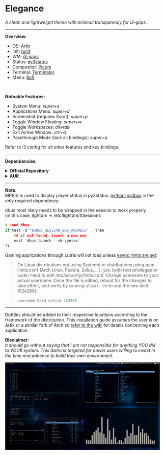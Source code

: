 # Elegance
<i>A clean and lightweight theme with minimal transparency for i3-gaps.</i>

---

<b>Overview:</b>
* OS: [Artix](https://artixlinux.org/)
* Init: [runit](https://en.wikipedia.org/wiki/Runit)
* WM: [i3-gaps](https://github.com/Airblader/i3)
* Status: [py3status](https://github.com/ultrabug/py3status)
* Compositor: [Picom](https://github.com/yshui/picom)
* Terminal: [Terminator](https://terminator-gtk3.readthedocs.io/en/latest/)
* Menu: [Rofi](https://github.com/davatorium/rofi)

<br>

<b>Noteable Features:</b>
* System Menu: <i>super+e</i>
* Applications Menu: <i>super+d</i>
* Screenshot (requires Scrot): <i>super+p</i>
* Toggle Window Floating: <i>super+w</i>
* Toggle Workspaces: <i>alt+tab</i>
* Exit Active Window: <i>ctrl+q</i>
* Passthrough Mode (lock all bindings): <i>super+q</i> <br>

Refer to i3 config for all other features and key bindings.

---
<b>Dependencies:</b>

<details>
<summary>
<b>Official Repository</b>
</summary>
<i>xorg (all), i3 (gaps, status, lock), py3status, python-pydbus, rofi, dunst, picom, lightdm, lightdm-gtk-greeter, git, terminator, networkmanager, network-manager-applet, udisks2, udiskie, ntfs-3g, reflector, nitrogen, gimp, firefox, vlc, ranger, pcmanfm, noto-fonts, noto-fonts-extra, noto-fonts-cjk, noto-fonts-emoji, ttf-font-awesome, nvidia, lib32-nvidia-utils (multilib), steam (multilib), lutris (multilib) wine (multilib), htop, grub-customizer, lxappearance, neofetch, powerline, pulseaudio, pavucontrol, fcitx (all), fcitx-configtool, fcitx-mozc, gtk-engines, gtk-engine-murrine, gnome-themes-extra, baobab, file-roller, bluez, bluez-utils, blueman, papyrus-icon-theme, pasystray</i>
</details>

<details>
<summary>
<b>AUR</b>
</summary>
<i>yay, flat-remix-gtk, ttf-monaco, gotop, fcitx-skin-material</i>
</details>

---

<b>Note:</b><br>
MPRIS is used to display player status in py3status.  [python-pydbus](https://www.archlinux.org/packages/community/any/python-pydbus/) is the only required dependency.

dbus most likely needs to be wrapped in the session to work properly<br> 
(in this case, lightdm -> /etc/lightdm/XSession):

```c
# Load dbus
if test -z "$DBUS_SESSION_BUS_ADDRESS" ; then
    ## if not found, launch a new one
    eval `dbus-launch --sh-syntax`
fi
```
Gaming applications through Lutris will not load unless [esync limits are set](https://github.com/lutris/docs/blob/master/HowToEsync.md):<br>
> On Linux distributions not using Systemd or distributions using pam-limits.conf (Arch Linux, Fedora, Solus,... ), you (with root privileges or sudo) need to edit /etc/security/limits.conf.
> Change username to your actual username. Once the file is edited, reboot for the changes to take effect, and verify by running `ulimit -Hn` to see the new limit (524288).
> 
> ```c
> username hard nofile 524288
> ```
---

Dotfiles should be added to their respective locations according to the framework of the distribution.  This installation guide assumes the user is on Artix or a similar fork of Arch so [refer to the wiki](https://wiki.archlinux.org/) for details concerning each application.<br>

<b>Disclaimer:</b><br>
<i>It should go without saying that I am not responsible for anything YOU did to YOUR system.  This distro is targeted for power users willing to invest in the time and patience to build their own environment.</i>

![GitHub Logo](/screenshot.png)
